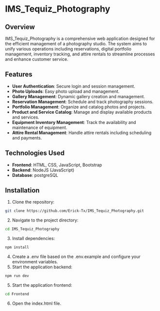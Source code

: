 # IMS_Tequiz_Photography

## Overview
IMS_Tequiz_Photography is a comprehensive web application designed for the efficient management of a photography studio. The system aims to unify various operations including reservations, digital portfolio management, inventory tracking, and attire rentals to streamline processes and enhance customer service.

## Features
- **User Authentication**: Secure login and session management.
- **Photo Uploads**: Easy photo upload and management.
- **Gallery Management**: Dynamic gallery creation and management.
- **Reservation Management**: Schedule and track photography sessions.
- **Portfolio Management**: Organize and catalog photos and projects.
- **Product and Service Catalog**: Manage and display available products and services.
- **Equipment Inventory Management**: Track the availability and maintenance of equipment.
- **Attire Rental Management**: Handle attire rentals including scheduling and payments.

## Technologies Used
- **Frontend**: HTML, CSS, JavaScript, Bootstrap
- **Backend**: NodeJS (JavaScript)
- **Database**: postgreSQL

## Installation
1. Clone the repository:
  ```bash
  git clone https://github.com/Erick-Tx/IMS_Tequiz_Photography.git
```

2. Navigate to the project directory:
  ```bash
  cd IMS_Tequiz_Photography
```
3. Install dependencies:
  ```bash
  npm install
```
4. Create a .env file based on the .env.example and configure your environment variables.
5. Start the application backend:
  ```bash
  npm run dev
```
5. Start the application frontend:
  ```bash
  cd Frontend
 ```
6. Open the index.html file.
